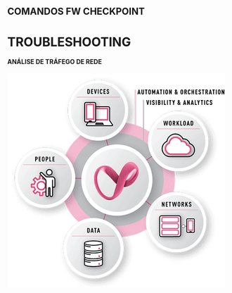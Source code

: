 ## COMANDOS FW CHECKPOINT    
# TROUBLESHOOTING    
 #### ANÁLISE DE TRÁFEGO DE REDE  


 ![Drag Racing](zero-trust-infiniti-complete-architecture-image-1.png)

 